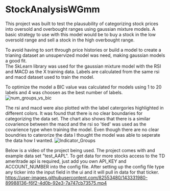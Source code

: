# StockAnalysisWGmm
This project was built to test the plausubility of categorizing stock prices into oversold and overbought ranges using gaussian mixture models. A basic strategy to use with this model would be to buy a stock in the low oversold range and sell a stock in the high overbought range.


To avoid having to sort through price histories or build a model to create a trianing dataset an unsupervized model was need, making gaussian models a good fit.    
The SkLearn library was used for the gaussian mixture model with the RSI and MACD as the X training data. Labels are calculated from the same rsi and macd dataset used to train the model. 


To optimize the model a BIC value was calculated for models using 1 to 20 labels and 4 was choosen as the best number of labels. 
![num_groups_vs_bic](https://user-images.githubusercontent.com/82553480/143329705-68752574-dc43-47c0-b38a-2fecbce5658b.png)


The rsi and macd were also plotted with the label catergories highlighted in different colors. It was found that there is no 
clear boundaries for categorizing the data set. The chart also shows that there is a similar covarience between the macd and 
the rsi so 'tied' was used as the covarience type when training the model. Even though there are no clear boundries to caterorize the data I thought the model
was able to seperate the data how I wanted.
![Indicator_Groups](https://user-images.githubusercontent.com/82553480/143328869-cc6eda1b-0459-4484-8fb6-1077e075218f.png)

Below is a video of the project being used. The project comes with and example data set "test_AAPL". To get data for more stocks access to the TD ameritrade api is required, just add you own API_KEY and ACCOUNT_NUMBER into the config file. After setting up the config file type any ticker into the input field in the ui and it will pull in data for that ticker.  
https://user-images.githubusercontent.com/82553480/143331980-89988136-f6f2-4d0b-92e3-7a747cb73575.mp4









